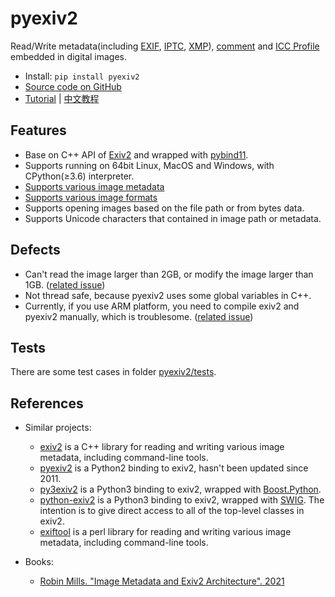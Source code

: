 # pyexiv2

Read/Write metadata(including [EXIF](https://en.wikipedia.org/wiki/Exif), [IPTC](https://en.wikipedia.org/wiki/International_Press_Telecommunications_Council), [XMP](https://en.wikipedia.org/wiki/Extensible_Metadata_Platform)), [comment](https://github.com/LeoHsiao1/pyexiv2/blob/master/docs/Tutorial.md#image_comment) and [ICC Profile](https://en.wikipedia.org/wiki/ICC_profile) embedded in digital images.
- Install: `pip install pyexiv2`
- [Source code on GitHub](https://github.com/LeoHsiao1/pyexiv2)
- [Tutorial](https://github.com/LeoHsiao1/pyexiv2/blob/master/docs/Tutorial.md) | [中文教程](https://github.com/LeoHsiao1/pyexiv2/blob/master/docs/Tutorial-cn.md)

## Features

- Base on C++ API of [Exiv2](https://exiv2.org/index.html) and wrapped with [pybind11](https://github.com/pybind/pybind11).
- Supports running on 64bit Linux, MacOS and Windows, with CPython(≥3.6) interpreter.
- [Supports various image metadata](https://exiv2.org/metadata.html)
- [Supports various image formats](https://dev.exiv2.org/projects/exiv2/wiki/Supported_image_formats)
- Supports opening images based on the file path or from bytes data.
- Supports Unicode characters that contained in image path or metadata.

## Defects

- Can't read the image larger than 2GB, or modify the image larger than 1GB. ([related issue](https://github.com/Exiv2/exiv2/issues/1248))
- Not thread safe, because pyexiv2 uses some global variables in C++.
- Currently, if you use ARM platform, you need to compile exiv2 and pyexiv2 manually, which is troublesome. ([related issue](https://github.com/LeoHsiao1/pyexiv2/issues/108))

## Tests

There are some test cases in folder [pyexiv2/tests](https://github.com/LeoHsiao1/pyexiv2/blob/master/pyexiv2/tests/).

## References

- Similar projects:
  - [exiv2](https://exiv2.org/) is a C++ library for reading and writing various image metadata, including command-line tools.
  - [pyexiv2](https://launchpad.net/pyexiv2) is a Python2 binding to exiv2, hasn't been updated since 2011.
  - [py3exiv2](https://pypi.org/project/py3exiv2/) is a Python3 binding to exiv2, wrapped with [Boost.Python](https://boostorg.github.io/python/doc/html/index.html).
  - [python-exiv2](https://github.com/jim-easterbrook/python-exiv2) is a Python3 binding to exiv2, wrapped with [SWIG](https://swig.org/). The intention is to give direct access to all of the top-level classes in exiv2.
  - [exiftool](https://exiftool.org/) is a perl library for reading and writing various image metadata, including command-line tools.

- Books:
  - [Robin Mills. "Image Metadata and Exiv2 Architecture". 2021](https://exiv2.org/book/index.html)
